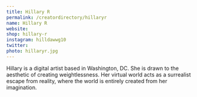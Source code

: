 ```yaml
---
title: Hillary R
permalink: /creatordirectory/hillaryr
name: Hillary R
website: 
shop: hillary-r
instagram: hilldawwg10
twitter: 
photo: hillaryr.jpg
---
```


Hillary is a digital artist based in Washington, DC. She is drawn to the aesthetic of creating weightlessness. Her virtual world acts as a surrealist escape from reality, where the world is entirely created from her imagination.